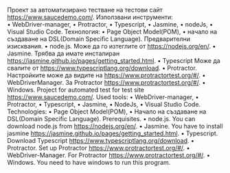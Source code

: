 Проект за автоматизирано тестване на тестови сайт https://www.saucedemo.com/. 
Използвани инструменти: 
<br>
•	WebDriver-manager,
•	Protractor, 
•	Typescript, 
•	Jasmine, 
•	nodeJs, 
•	Visual Studio Code.
Технология:
•	Page Object Model(POM), 
•	начало на създаване на DSL(Domain Specific Language). 
Предварителни изисквания. 
•	node.js. Може да го изтеглите от https://nodejs.org/en/. 
•	Jasminе.  Трябва да имате инсталиран https://jasmine.github.io/pages/getting_started.html.
•	Typescript Може да свалите от https://www.typescriptlang.org/download.
•	Protractor. Настройките може да видите на https://www.protractortest.org/#/.
•	WebDriverManager. За Protractor https://www.protractortest.org/#/.
•	Windows. 
Project for automated test for test site https://www.saucedemo.com/.
Used tools: 
•	WebDriver-manager,
•	Protractor,
•	Typescript,
•	Jasmine,
•	NodeJs,
•	Visual Studio Code.
Technologies: 
•	Page Object Model(POM),
•	Начало на създаване на DSL(Domain Specific Language).
Prerequisites.
•	node.js. You can download node.js from https://nodejs.org/en/. 
•	Jasmine. You have to install jasmine https://jasmine.github.io/pages/getting_started.html.
•	Typescript. Download Typescript https://www.typescriptlang.org/download. 
•	Protractor. Set up Protractor https://www.protractortest.org/#/. 
•	WebDriver-Manager.  For Protractor https://www.protractortest.org/#/.
•	Windows. You need to have windows to run this program. 
